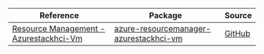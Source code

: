 | Reference | Package | Source |
|---|---|---|
|[Resource Management - Azurestackhci-Vm](resourcemanager-azurestackhci-vm-readme.md)|[azure-resourcemanager-azurestackhci-vm](https://repo1.maven.org/maven2/com/azure/resourcemanager/azure-resourcemanager-azurestackhci-vm)|[GitHub](https://github.com/Azure/azure-sdk-for-java/blob/main/sdk/azurestackhci/azure-resourcemanager-azurestackhci-vm)|
